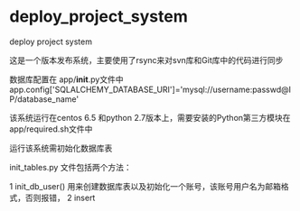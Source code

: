 # deploy_project_system
deploy project system

  这是一个版本发布系统，主要使用了rsync来对svn库和Git库中的代码进行同步

数据库配置在  app/__init__.py文件中 app.config['SQLALCHEMY_DATABASE_URI']='mysql://username:passwd@IP/database_name' 

该系统运行在centos 6.5 和python 2.7版本上，需要安装的Python第三方模块在app/required.sh文件中

运行该系统需初始化数据库表

init_tables.py 文件包括两个方法：
 
 1 init_db_user()  用来创建数据库表以及初始化一个账号，该账号用户名为邮箱格式，否则报错，
 2 insert



